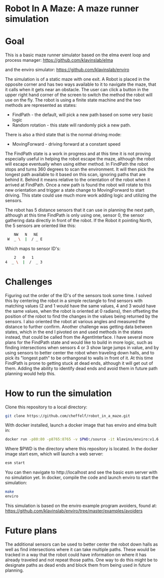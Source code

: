 Robot In A Maze: A maze runner simulation
===

Goal
==

This is a basic maze runner simulator based on the elma event loop and process manager:
https://github.com/klavinslab/elma

and the enviro simulator:
https://github.com/klavinslab/enviro


The simulation is of a static maze with one exit. A Robot is placed in the opposite corner and has two ways available to it to navigate the maze, that it calls when it gets near an obstacle. The user can click a button in the upper right hand corner of the screen to switch the method the robot will use on the fly. The robot is using a finite state machine and the two methods are represented as states:

- FindPath - the default, will pick a new path based on some very basic logic
- Random rotation - this state will randomly pick a new path.

There is also a third state that is the normal driving mode:
- MovingForward - driving forward at a constant speed

The FindPath state is a work in progress and at this time it is not proving especially useful in helping the robot escape the maze, although the robot will escape eventually when using either method. In FindPath the robot stops and turns 360 degrees to scan the environment. It will then pick the longest path available to it based on this scan, ignoring paths that are behind it. Behind it means relative to the orientation of the robot when it arrived at FindPath. Once a new path is found the robot will rotate to this new orientation and trigger a state change to MovingForward to start driving. This state could use much more work adding logic and utilizing the sensors.

The robot has 5 distance sensors that it can use in planning the next path, although at this time FindPath is only using one, sensor 0, the sensor gathering data directly in front of the robot. If the Robot it pointing North, the 5 sensors are oriented like this:

```bash
    NW   N   NE
 W  _ \  |  / _ E
 ```

 Which maps to sensor ID's:
 ```bash
     2   0   1
 4  _ \  |  /  _ 3
```

Challenges
==

Figuring out the order of the ID's of the sensors took some time. I solved this by centering the robot in a simple rectangle to find sensors with matching values (2 and 1 would have the same values, 4 and 3 would have the same values, when the robot is oriented at 0 radians), then offseting the position of the robot to find the changes in the values being returned by the sensors. I also oriented the robot at various angles and measured the distance to further confirm. Another challenge was getting data between states, which in the end I pivoted on and used methods in the states instead, that could be called from the AgentInterface.
I have several more plans for the FindPath state and would like to build in more logic, such as finding intersections when sensors 4 or 3 show large jumps in value, and by using sensors to better center the robot when traveling down halls, and to pick its "longest path" to be orthangonal to walls in front of it. At this time FindPath is prone to getting stuck at dead ends, although it will get out of them. Adding the ability to identify dead ends and avoid them in future path planning would help this.

How to run the simulation
===

Clone this repository to a local directory:
```bash
git clone https://github.com/cheffelf/robot_in_a_maze.git
```
With docker installed, launch a docker image that has enviro and elma built in:
```bash
docker run -p80:80 -p8765:8765 -v $PWD:/source -it klavins/enviro:v1.6 bash
```
Where $PWD is the directory where this repository is located. In the docker image start esm, which will launch a web server:

```bash
esm start
```
You can then navigate to http://localhost and see the basic esm server with no simulation yet.
In docker, compile the code and launch enviro to start the simulation:
```bash
make
enviro
```

This simulation is based on the enviro example program avoiders, found at:
https://github.com/klavinslab/enviro/tree/master/examples/avoiders


Future plans
==

The additional sensors can be used to better center the robot down halls as well as find intersections where it can take multiple paths. These would be tracked in a way that the robot could have information on where it has already traveled and not repeat those paths. One way to do this might be to designate paths as dead ends and block them from being used in future planning.